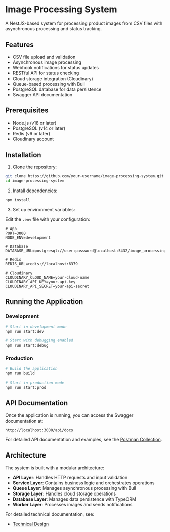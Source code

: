 # Image Processing System

A NestJS-based system for processing product images from CSV files with asynchronous processing and status tracking.

## Features

- CSV file upload and validation
- Asynchronous image processing
- Webhook notifications for status updates
- RESTful API for status checking
- Cloud storage integration (Cloudinary)
- Queue-based processing with Bull
- PostgreSQL database for data persistence
- Swagger API documentation

## Prerequisites

- Node.js (v18 or later)
- PostgreSQL (v14 or later)
- Redis (v6 or later)
- Cloudinary account

## Installation

1. Clone the repository:
```bash
git clone https://github.com/your-username/image-processing-system.git
cd image-processing-system
```

2. Install dependencies:
```bash
npm install
```

3. Set up environment variables:


Edit the `.env` file with your configuration:
```env
# App
PORT=3000
NODE_ENV=development

# Database
DATABASE_URL=postgresql://user:password@localhost:5432/image_processing

# Redis
REDIS_URL=redis://localhost:6379

# Cloudinary
CLOUDINARY_CLOUD_NAME=your-cloud-name
CLOUDINARY_API_KEY=your-api-key
CLOUDINARY_API_SECRET=your-api-secret

```

## Running the Application

### Development
```bash
# Start in development mode
npm run start:dev

# Start with debugging enabled
npm run start:debug
```

### Production
```bash
# Build the application
npm run build

# Start in production mode
npm run start:prod
```

## API Documentation

Once the application is running, you can access the Swagger documentation at:
```
http://localhost:3000/api/docs
```

For detailed API documentation and examples, see the [Postman Collection](docs/postman-collection.md).

## Architecture

The system is built with a modular architecture:

- **API Layer**: Handles HTTP requests and input validation
- **Service Layer**: Contains business logic and orchestrates operations
- **Queue Layer**: Manages asynchronous processing with Bull
- **Storage Layer**: Handles cloud storage operations
- **Database Layer**: Manages data persistence with TypeORM
- **Worker Layer**: Processes images and sends notifications

For detailed technical documentation, see:
- [Technical Design](https://docs.google.com/document/d/1m3XQo2PwDqj5qGrv48ivUIs4OyCBMoWrfNt8kcu9kNM/edit?usp=sharing)

